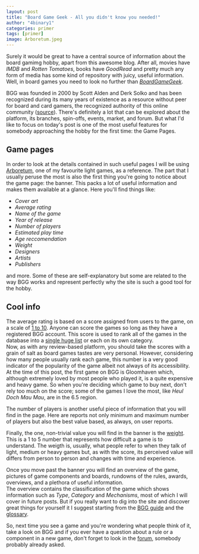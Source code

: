 ```yaml
---
layout: post
title: "Board Game Geek - All you didn't know you needed!"
author: "4binary1"
categories: primer
tags: [primer]
image: Arboretum.jpeg
---
```

Surely it would be great to have a central source of information about the board gamimg hobby, apart from this awesome blog. After all, movies have _IMDB_ and _Rotten Tomatoes_, books have _GoodRead_ and pretty much any form of media has some kind of repository with juicy, useful information. Well, in board games you need to look no further than [_BoardGameGeek_](https://boardgamegeek.com/).

BGG was founded in 2000 by Scott Alden and Derk Solko and has been recognized during its many years of existence as a resource without peer for board and card gamers, the recognized authority of this online community ([source](https://www.dianajonesaward.org/the-2010-award/)). There's definitely a lot that can be explored about the platform, its branches, spin-offs, events, market, and forum. But what I'd like to focus on today's post is one of the most useful features for somebody approaching the hobby for the first time: the Game Pages.

## Game pages
In order to look at the details contained in such useful pages I will be using [Arboretum](https://boardgamegeek.com/boardgame/140934/arboretum), one of my favourite light games, as a reference.
The part that I usually peruse the most is also the first thing you're going to notice about the game page: the banner. This packs a lot of useful information and makes them available at a glance. Here you'll find things like:

- _Cover art_
- _Average rating_
- _Name of the game_
- _Year of release_
- _Number of players_
- _Estimated play time_
- _Age reccomendation_
- _Weight_
- _Designers_
- _Artists_
- _Publishers_

and more. Some of these are self-explanatory but some are related to the way BGG works and represent perfectly why the site is such a good tool for the hobby.

## Cool info
The average rating is based on a score assigned from users to the game, on a scale of [1 to 10](https://boardgamegeek.com/wiki/page/Ratings&redirectedfrom=rating#). Anyone can score the games so long as they have a registered BGG account. This score is used to rank all of the games in the database into a [single huge list](https://boardgamegeek.com/browse/boardgame) or each on its own category.  
Now, as with any review-based platform, you should take the scores with a grain of salt as board games tastes are very personal. However, considering how many people usually rank each game, this number is a very good indicator of the popularity of the game albeit not always of its accessibility. At the time of this post, the first game on BGG is Gloomhaven which, although extremely loved by most people who played it, is a quite expensive and heavy game. So when you're deciding which game to buy next, don't rely too much on the score; some of the games I love the most, like _Heul Doch Mau Mau_, are in the 6.5 region.

The number of players is another useful piece of information that you will find in the page. Here are reports not only minimum and maximum number of players but also the best value based, as always, on user reports.

Finally, the one, non-trivial value you will find in the banner is the [weight](https://boardgamegeek.com/wiki/page/Weight). This is a 1 to 5 number that represents how difficult a game is to understand. The weigth is, usually, what people refer to when they talk of light, medium or heavy games but, as with the score, its perceived value will differs from person to person and changes with time and experience.

Once you move past the banner you will find an overview of the game, pictures of game components and boards, rundowns of the rules, awards, overviews, and a plethora of useful information.  
The overview contains the classification of the game which shows information such as _Type_, _Category_ and _Mechanisms_, most of which I will cover in future posts. But if you really want to dig into the site and discover great things for yourself it I suggest starting from the [BGG guide](https://boardgamegeek.com/wiki/page/Guide_To_BoardGameGeek) and the [glossary](https://boardgamegeek.com/wiki/page/glossary).

So, next time you see a game and you're wondering what people think of it, take a look on BGG and if you ever have a question about a rule or a component in a new game, don't forget to look in the [forum](https://boardgamegeek.com/forums/region/1/bgg), somebody probably already asked.